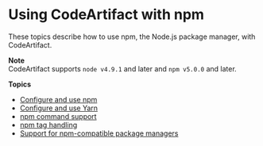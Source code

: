 # Using CodeArtifact with npm<a name="using-npm"></a>

These topics describe how to use npm, the Node\.js package manager, with CodeArtifact\.

**Note**  
CodeArtifact supports `node v4.9.1` and later and `npm v5.0.0` and later\.

**Topics**
+ [Configure and use npm](npm-auth.md)
+ [Configure and use Yarn](npm-yarn.md)
+ [npm command support](npm-commands.md)
+ [npm tag handling](npm-tags.md)
+ [Support for npm\-compatible package managers](npm-other-clients.md)